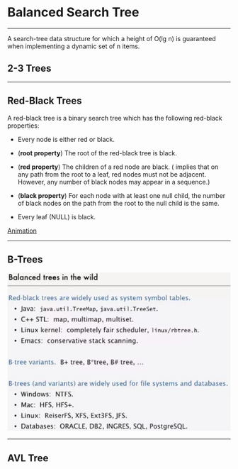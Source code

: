 # Balanced Search Tree
---

A search-tree data structure for which a height of O(lg n) is guaranteed when implementing a dynamic set of n items. 

## 2-3 Trees

---

## Red-Black Trees

A red-black tree is a binary search tree which has the following red-black properties:

- Every node is either red or black.

- (**root property**) The root of the red-black tree is black.

- (**red property**) The children of a red node are black. ( implies that on any path from the root to a leaf, red nodes must not be adjacent. 
However, any number of black nodes may appear in a sequence.)

- (**black property**) For each node with at least one null child, the number of black nodes on the path from the root to the null child is the same.


- Every leaf (NULL) is black.


[Animation](https://www.cs.usfca.edu/~galles/visualization/RedBlack.html)


---

## B-Trees

![B-Trees](./_image/B-Trees.png)

---

## AVL Tree